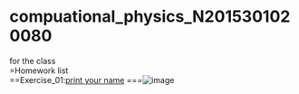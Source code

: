 # compuational_physics_N2015301020080
for the class  
=Homework list  
==Exercise_01:[print your name](temp.py)
===![image](https://github.com/muzhibenying/compuational_physics_N2015301020080/name.PNG)
